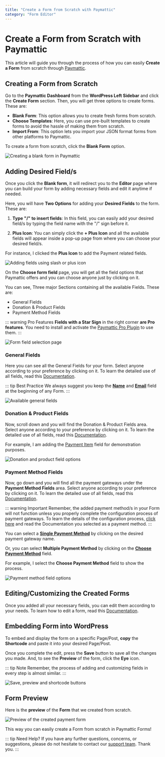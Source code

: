 ```yaml
---
title: "Create a Form from Scratch with Paymattic"
category: "Form Editor"
---
```


# Create a Form from Scratch with Paymattic

This article will guide you through the process of how you can easily **Create a Form** from scratch through [Paymattic](https://paymattic.com/).

## Creating a Form from Scratch

Go to the **Paymattic Dashboard** from the **WordPress Left Sidebar** and click the **Create Form** section. Then, you will get three options to create forms. These are:

- **Blank Form**: This option allows you to create fresh forms from scratch.
- **Choose Templates**: Here, you can use pre-built templates to create forms to avoid the hassle of making them from scratch.
- **Import From**: This option lets you import your JSON format forms from other platforms to Paymattic.

To create a form from scratch, click the **Blank Form** option.

![Creating a blank form in Paymattic](/images/form-editor/how-to-create-a-form-from-scratch-with-paymattic/Create-Form-Blank-Form-scaled.webp)

## Adding Desired Field/s

Once you click the **Blank form**, it will redirect you to the **Editor** page where you can build your form by adding necessary fields and edit it anytime if needed.

Here, you will have **Two Options** for adding your **Desired Fields** to the form. These are:

1. **Type "/" to insert fields**: In this field, you can easily add your desired field/s by typing the field name with the "/" sign before it.

2. **Plus Icon**: You can simply click the **+ Plus Icon** and all the available fields will appear inside a pop-up page from where you can choose your desired field/s.

For instance, I clicked the **Plus Icon** to add the Payment related fields.

![Adding fields using slash or plus icon](/images/form-editor/how-to-create-a-form-from-scratch-with-paymattic/Type-2222-or-Plus-icon-scaled.webp)

On the **Choose form field** page, you will get all the field options that Paymattic offers and you can choose anyone just by clicking on it.

You can see, Three major Sections containing all the available Fields. These are:
- General Fields
- Donation & Product Fields
- Payment Method Fields

::: warning Pro Features
**Fields with a Star Sign** in the right corner **are Pro features**. You need to install and activate the [Paymattic Pro Plugin](../getting-started-with-paymattic/how-to-install-and-activate-paymattic-in-wordpress.md#installing-and-activating-paymattic-pro) to use them.
:::

![Form field selection page](/images/form-editor/how-to-create-a-form-from-scratch-with-paymattic/Choose-Form-Field-page.webp)

### General Fields

Here you can see all the General Fields for your form. Select anyone according to your preference by clicking on it. To learn the detailed use of all fields, read this [Documentation](../general-input-fields/how-to-use-general-form-input-fields-in-wordpress-with-paymattic.md).

::: tip Best Practice
We always suggest you keep the **[Name](../general-input-fields/how-to-use-general-form-input-fields-in-wordpress-with-paymattic#_1-name-field)** and **[Email](../general-input-fields/how-to-use-general-form-input-fields-in-wordpress-with-paymattic#_2-email-field)** field at the beginning of any Form.
:::

![Available general fields](/images/form-editor/how-to-create-a-form-from-scratch-with-paymattic/All-General-Fields.webp)

### Donation & Product Fields 

Now, scroll down and you will find the Donation & Product Fields area. Select anyone according to your preference by clicking on it. To learn the detailed use of all fields, read this [Documentation](../general-input-fields/how-to-use-the-product-fields.md).

For example, I am adding the [Payment Item](../donation-and-product-fields/how-to-add-payment-item-fields-in-wordpress-with-paymattic.md) field for demonstration purposes.

![Donation and product field options](/images/form-editor/how-to-create-a-form-from-scratch-with-paymattic/All-Donation-Product-fields.webp)

### Payment Method Fields

Now, go down and you will find all the payment gateways under the **Payment Method Fields** area. Select anyone according to your preference by clicking on it. To learn the detailed use of all fields, read this [Documentation](../general-input-fields/how-to-use-the-payment-method-fields-section.md).

::: warning Important
Remember, the added payment method/s in your Form will not function unless you properly complete the configuration process of payment gateways. To learn the details of the configuration process, [click here](../payment-method-fields/all-payment-method.md) and read the Documentation you selected as a payment method.
:::

You can select a **[Single Payment Method](../general-input-fields/how-to-use-the-payment-method-fields-section#single-payment-method)** by clicking on the desired payment gateway name.

Or, you can select **Multiple Payment Method** by clicking on the **[Choose Payment Method](../general-input-fields/how-to-use-the-payment-method-fields-section#multiplechoose-payment-method)** field.

For example, I select the **Choose Payment Method** field to show the process.

![Payment method field options](/images/form-editor/how-to-create-a-form-from-scratch-with-paymattic/All-Payment-Method-fields.webp)

## Editing/Customizing the Created Forms

Once you added all your necessary fields, you can edit them according to your needs. 
To learn how to edit a form, read this [Documentation](../form-editor/how-to-edit-forms-in-wordpress-with-paymattic.md).

## Embedding Form into WordPress

To embed and display the form on a specific Page/Post, **copy** the **Shortcode** and paste it into your desired Page/Post.

Once you complete the edit, press the **Save** button to save all the changes you made.
And, to see the **Preview** of the form, click the **Eye** icon.

::: tip Note
Remember, the process of adding and customizing fields in every step is almost similar.
:::

![Save, preview and shortcode buttons](/images/form-editor/how-to-create-a-form-from-scratch-with-paymattic/Save-preview-and-shortcode-button.webp)

## Form Preview 

Here is the **preview** of the **Form** that we created from scratch.

![Preview of the created payment form](/images/form-editor/how-to-create-a-form-from-scratch-with-paymattic/Preview-of-Payment-Form.webp)

This way you can easily create a Form from scratch in Paymattic Forms!

::: tip Need Help?
If you have any further questions, concerns, or suggestions, please do not hesitate to contact our [support team](https://wpmanageninja.com/support-tickets/). Thank you.
:::